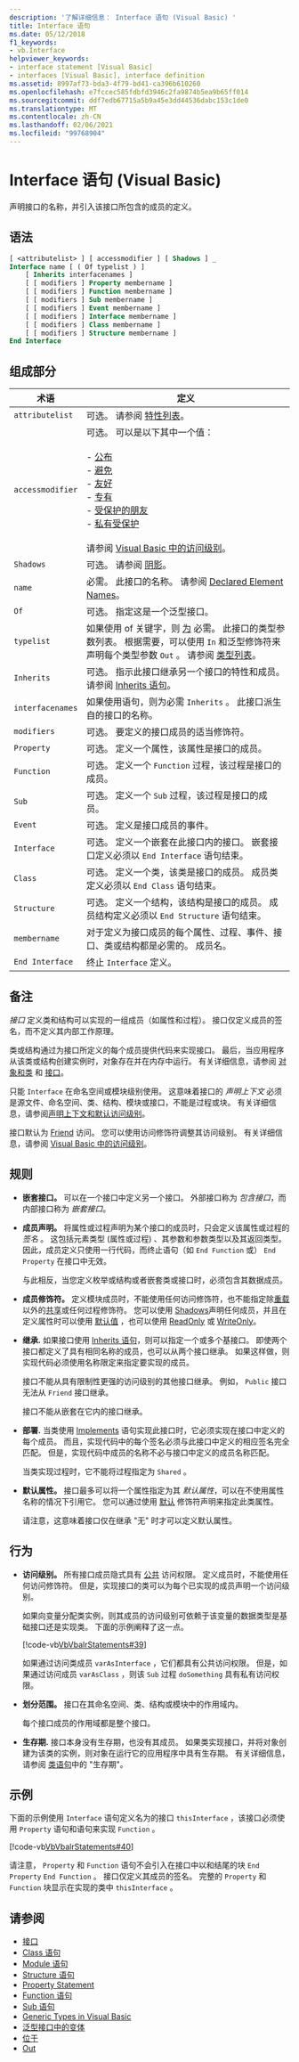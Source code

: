 ```yaml
---
description: '了解详细信息： Interface 语句 (Visual Basic) '
title: Interface 语句
ms.date: 05/12/2018
f1_keywords:
- vb.Interface
helpviewer_keywords:
- interface statement [Visual Basic]
- interfaces [Visual Basic], interface definition
ms.assetid: 8997af73-bda3-4f79-bd41-ca396b610260
ms.openlocfilehash: e7fccec585fdbfd3946c2fa9874b5ea9b65ff014
ms.sourcegitcommit: ddf7edb67715a5b9a45e3dd44536dabc153c1de0
ms.translationtype: MT
ms.contentlocale: zh-CN
ms.lasthandoff: 02/06/2021
ms.locfileid: "99768904"
---
```

# <a name="interface-statement-visual-basic"></a>Interface 语句 (Visual Basic)

声明接口的名称，并引入该接口所包含的成员的定义。  
  
## <a name="syntax"></a>语法  
  
```vb  
[ <attributelist> ] [ accessmodifier ] [ Shadows ] _  
Interface name [ ( Of typelist ) ]  
    [ Inherits interfacenames ]  
    [ [ modifiers ] Property membername ]  
    [ [ modifiers ] Function membername ]  
    [ [ modifiers ] Sub membername ]  
    [ [ modifiers ] Event membername ]  
    [ [ modifiers ] Interface membername ]  
    [ [ modifiers ] Class membername ]  
    [ [ modifiers ] Structure membername ]  
End Interface  
```  
  
## <a name="parts"></a>组成部分  
  
|术语|定义|  
|---|---|  
|`attributelist`|可选。 请参阅 [特性列表](attribute-list.md)。|  
|`accessmodifier`|可选。 可以是以下其中一个值：<br /><br /> -   [公布](../modifiers/public.md)<br />-   [避免](../modifiers/protected.md)<br />-   [友好](../modifiers/friend.md)<br />-   [专有](../modifiers/private.md)<br />-  [受保护的朋友](../modifiers/protected-friend.md)<br/>- [私有受保护](../modifiers/private-protected.md)<br /><br /> 请参阅 [Visual Basic 中的访问级别](../../programming-guide/language-features/declared-elements/access-levels.md)。|  
|`Shadows`|可选。 请参阅 [阴影](../modifiers/shadows.md)。|  
|`name`|必需。 此接口的名称。 请参阅 [Declared Element Names](../../programming-guide/language-features/declared-elements/declared-element-names.md)。|  
|`Of`|可选。 指定这是一个泛型接口。|  
|`typelist`|如果使用 of 关键字，则 [为](of-clause.md) 必需。 此接口的类型参数列表。 根据需要，可以使用 `In` 和泛型修饰符来声明每个类型参数 `Out` 。 请参阅 [类型列表](type-list.md)。|  
|`Inherits`|可选。 指示此接口继承另一个接口的特性和成员。 请参阅 [Inherits 语句](inherits-statement.md)。|  
|`interfacenames`|如果使用语句，则为必需 `Inherits` 。 此接口派生自的接口的名称。|  
|`modifiers`|可选。 要定义的接口成员的适当修饰符。|  
|`Property`|可选。 定义一个属性，该属性是接口的成员。|  
|`Function`|可选。 定义一个 `Function` 过程，该过程是接口的成员。|  
|`Sub`|可选。 定义一个 `Sub` 过程，该过程是接口的成员。|  
|`Event`|可选。 定义是接口成员的事件。|  
|`Interface`|可选。 定义一个嵌套在此接口内的接口。 嵌套接口定义必须以 `End Interface` 语句结束。|  
|`Class`|可选。 定义一个类，该类是接口的成员。 成员类定义必须以 `End Class` 语句结束。|  
|`Structure`|可选。 定义一个结构，该结构是接口的成员。 成员结构定义必须以 `End Structure` 语句结束。|  
|`membername`|对于定义为接口成员的每个属性、过程、事件、接口、类或结构都是必需的。 成员名。|  
|`End Interface`|终止 `Interface` 定义。|  
  
## <a name="remarks"></a>备注  

 *接口* 定义类和结构可以实现的一组成员（如属性和过程）。 接口仅定义成员的签名，而不定义其内部工作原理。  
  
 类或结构通过为接口所定义的每个成员提供代码来实现接口。 最后，当应用程序从该类或结构创建实例时，对象存在并在内存中运行。 有关详细信息，请参阅 [对象和类](../../programming-guide/language-features/objects-and-classes/index.md) 和 [接口](../../programming-guide/language-features/interfaces/index.md)。  
  
 只能 `Interface` 在命名空间或模块级别使用。 这意味着接口的 *声明上下文* 必须是源文件、命名空间、类、结构、模块或接口，不能是过程或块。 有关详细信息，请参阅[声明上下文和默认访问级别](declaration-contexts-and-default-access-levels.md)。  
  
 接口默认为 [Friend](../modifiers/friend.md) 访问。 您可以使用访问修饰符调整其访问级别。 有关详细信息，请参阅 [Visual Basic 中的访问级别](../../programming-guide/language-features/declared-elements/access-levels.md)。  
  
## <a name="rules"></a>规则  
  
- **嵌套接口。** 可以在一个接口中定义另一个接口。 外部接口称为 *包含接口*，而内部接口称为 *嵌套接口*。  
  
- **成员声明。** 将属性或过程声明为某个接口的成员时，只会定义该属性或过程的 *签名* 。 这包括元素类型 (属性或过程) 、其参数和参数类型以及其返回类型。 因此，成员定义只使用一行代码，而终止语句（如 `End Function` 或） `End Property` 在接口中无效。  
  
     与此相反，当您定义枚举或结构或者嵌套类或接口时，必须包含其数据成员。  
  
- **成员修饰符。** 定义模块成员时，不能使用任何访问修饰符，也不能指定除[重载](../modifiers/overloads.md)以外的[共享](../modifiers/shared.md)或任何过程修饰符。 您可以使用 [Shadows](../modifiers/shadows.md)声明任何成员，并且在定义属性时可以使用 [默认值](../modifiers/default.md) ，也可以使用 [ReadOnly](../modifiers/readonly.md) 或 [WriteOnly](../modifiers/writeonly.md)。  
  
- **继承.** 如果接口使用 [Inherits 语句](inherits-statement.md)，则可以指定一个或多个基接口。 即使两个接口都定义了具有相同名称的成员，也可以从两个接口继承。 如果这样做，则实现代码必须使用名称限定来指定要实现的成员。  
  
     接口不能从具有限制性更强的访问级别的其他接口继承。 例如， `Public` 接口无法从 `Friend` 接口继承。  
  
     接口不能从嵌套在它内的接口继承。  
  
- **部署.** 当类使用 [Implements](implements-clause.md) 语句实现此接口时，它必须实现在接口中定义的每个成员。 而且，实现代码中的每个签名必须与此接口中定义的相应签名完全匹配。 但是，实现代码中成员的名称不必与接口中定义的成员名称匹配。  
  
     当类实现过程时，它不能将过程指定为 `Shared` 。  
  
- **默认属性。** 接口最多可以将一个属性指定为其 *默认属性*，可以在不使用属性名称的情况下引用它。 您可以通过使用 [默认](../modifiers/default.md) 修饰符声明来指定此类属性。  
  
     请注意，这意味着接口仅在继承 "无" 时才可以定义默认属性。  
  
## <a name="behavior"></a>行为  
  
- **访问级别。** 所有接口成员隐式具有 [公共](../modifiers/public.md) 访问权限。 定义成员时，不能使用任何访问修饰符。 但是，实现接口的类可以为每个已实现的成员声明一个访问级别。  
  
     如果向变量分配类实例，则其成员的访问级别可依赖于该变量的数据类型是基础接口还是实现类。 下面的示例阐释了这一点。  
  
     [!code-vb[VbVbalrStatements#39](~/samples/snippets/visualbasic/VS_Snippets_VBCSharp/VbVbalrStatements/VB/Class1.vb#39)]  
  
     如果通过访问类成员 `varAsInterface` ，它们都具有公共访问权限。 但是，如果通过访问成员 `varAsClass` ，则该 `Sub` 过程 `doSomething` 具有私有访问权限。  
  
- **划分范围。** 接口在其命名空间、类、结构或模块中的作用域内。  
  
     每个接口成员的作用域都是整个接口。  
  
- **生存期.** 接口本身没有生存期，也没有其成员。 如果类实现接口，并将对象创建为该类的实例，则对象在运行它的应用程序中具有生存期。 有关详细信息，请参阅 [类语句](class-statement.md)中的 "生存期"。  
  
## <a name="example"></a>示例  

 下面的示例使用 `Interface` 语句定义名为的接口 `thisInterface` ，该接口必须使用 `Property` 语句和语句来实现 `Function` 。  
  
 [!code-vb[VbVbalrStatements#40](~/samples/snippets/visualbasic/VS_Snippets_VBCSharp/VbVbalrStatements/VB/Class1.vb#40)]  
  
 请注意， `Property` 和 `Function` 语句不会引入在接口中以和结尾的块 `End Property` `End Function` 。 接口仅定义其成员的签名。 完整的 `Property` 和 `Function` 块显示在实现的类中 `thisInterface` 。  
  
## <a name="see-also"></a>请参阅

- [接口](../../programming-guide/language-features/interfaces/index.md)
- [Class 语句](class-statement.md)
- [Module 语句](module-statement.md)
- [Structure 语句](structure-statement.md)
- [Property Statement](property-statement.md)
- [Function 语句](function-statement.md)
- [Sub 语句](sub-statement.md)
- [Generic Types in Visual Basic](../../programming-guide/language-features/data-types/generic-types.md)
- [泛型接口中的变体](../../programming-guide/concepts/covariance-contravariance/variance-in-generic-interfaces.md)
- [位于](../modifiers/in-generic-modifier.md)
- [Out](../modifiers/out-generic-modifier.md)
